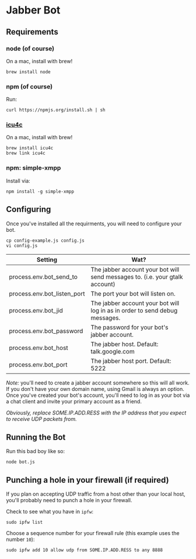 # Jabber Bot

## Requirements
### node (of course)
On a mac, install with brew!

````
brew install node
````

### npm (of course)
Run:
````
curl https://npmjs.org/install.sh | sh
````

### [icu4c](http://userguide.icu-project.org/)
On a mac, install with brew!
````
brew install icu4c
brew link icu4c
````

### npm: simple-xmpp
Install via: 
````
npm install -g simple-xmpp
````

## Configuring
Once you've installed all the requirments, you will need to configure your bot.

````
cp config-example.js config.js
vi config.js
````

<table>
	<thead>
		<tr>
			<th>Setting</th>
			<th>Wat?</th>
		</tr>
	</thead>
	<tbody>
		<tr>
			<td>process.env.bot_send_to</td>
			<td>The jabber account your bot will send messages to. (i.e. your gtalk account)</td>
		</tr>
		<tr>
			<td>process.env.bot_listen_port</td>
			<td>The port your bot will listen on.</td>
		</tr>
		<tr>
			<td>process.env.bot_jid</td>
			<td>The jabber account your bot will log in as in order to send debug messages.</td>
		</tr>
		<tr>
			<td>process.env.bot_password</td>
			<td>The password for your bot's jabber account.</td>
		</tr>
		<tr>
			<td>process.env.bot_host</td>
			<td>The jabber host.  Default: talk.google.com</td>
		</tr>
		<tr>
			<td>process.env.bot_port</td>
			<td>The jabber host port.  Default: 5222</td>
		</tr>
	</tbody>
</table>

*Note:* you'll need to create a jabber account somewhere so this will all work.  If you don't have your own domain name, using Gmail is always an option.  Once you've created your bot's account, you'll need to log in as your bot via a chat client and invite your primary account as a friend.

_Obviously, replace SOME.IP.ADD.RESS with the IP address that you expect
to receive UDP packets from._

## Running the Bot

Run this bad boy like so:

````
node bot.js
````

## Punching a hole in your firewall (if required)
If you plan on accepting UDP traffic from a host other than your local
host, you'll probably need to punch a hole in your firewall.

Check to see what you have in `ipfw`:

````
sudo ipfw list
````

Choose a sequence number for your firewall rule (this example uses the
number `10`):

````
sudo ipfw add 10 allow udp from SOME.IP.ADD.RESS to any 8888
````

